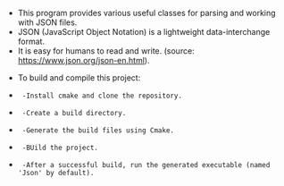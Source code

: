 - This program provides various useful classes for parsing and working with JSON files.
- JSON (JavaScript Object Notation) is a lightweight data-interchange format.
- It is easy for humans to read and write. (source: https://www.json.org/json-en.html).

* To build and compile this project:
*      -Install cmake and clone the repository.
*      -Create a build directory.
*      -Generate the build files using Cmake.
*      -BUild the project.
*      -After a successful build, run the generated executable (named 'Json' by default).
